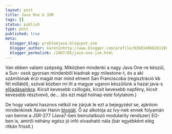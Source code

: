 ```yaml
---
layout: post
title: Java One & JUM
tags: []
status: publish
type: post
published: true
meta:
  blogger_blog: problemjava.blogspot.com
  blogger_author: kareninhttp://www.blogger.com/profile/02683406828110839343noreply@blogger.com
  blogger_permalink: /2007/05/java-one-jum.html
---
```

Van ebben valami szépség. Miközben mindenki a nagy Java One-re készül, a Sun-
osok gyorsan mindenből kiadnak egy milestone-t, és a aki számítónak érzi magát
már mind elment San Franciscoba (regisztráció kb fél millától), szóval közben
mi itt a magyar ugaron készülünk a hazai java-s
[előadásainkra](http://jum.anzix.hu). Kicsit kevesebb csillogás, kicsit
kevesebb napfény, kicsit kevesebb résztvevő, de... (és ezt majd holnap este
folytatom.)

  
De hogy valami hasznos nélkül ne zárjuk le ezt a bejegyzést se, ajánlom
mindenkinek Xavier Hanin [blogját](http://xhab.blogspot.com). Ő az alkotója az
Ivy-nek ennek folyamán van benne a JSR-277 (Java7-ben bemutatkozó modularity
rendszer) EG-ben is, amiről néhány egész jó infó olvasható nála (bár egyébként
elég ritkán frissít.)

